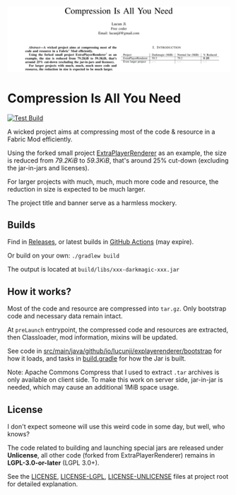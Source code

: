 
![banner](banner.png)

# Compression Is All You Need

[![Test Build](https://github.com/LucunJi/Compression-Is-All-You-Need/actions/workflows/test-build.yml/badge.svg)](https://github.com/LucunJi/Compression-Is-All-You-Need/actions/workflows/test-build.yml)

A wicked project aims at compressing most of the code & resource in a Fabric Mod efficiently.

Using the forked small project [ExtraPlayerRenderer](https://github.com/LucunJi/ExtraPlayerRenderer) as an example,
the size is reduced from *79.2KiB* to *59.3KiB*, that's around 25% cut-down (excluding the jar-in-jars and licenses).

For larger projects with much, much, much more code and resource, the reduction in size is expected to be much larger.

The project title and banner serve as a harmless mockery.

## Builds

Find in [Releases](https://github.com/LucunJi/Compression-Is-All-You-Need/releases),
or latest builds in [GitHub Actions](https://github.com/LucunJi/Compression-Is-All-You-Need/actions) (may expire).

Or build on your own:
`./gradlew build`

The output is located at `build/libs/xxx-darkmagic-xxx.jar`

## How it works?

Most of the code and resource are compressed into `tar.gz`.
Only bootstrap code and necessary data remain intact.

At `preLaunch` entrypoint, the compressed code and resources are extracted,
then Classloader, mod information, mixins will be updated.

See code in [src/main/java/github/io/lucunji/explayerenderer/bootstrap](src/main/java/github/io/lucunji/explayerenderer/bootstrap)
for how it loads,
and tasks in [build.gradle](build.gradle) for how the Jar is built.

Note: Apache Commons Compress that I used to extract `.tar` archives is only available on client side.
To make this work on server side, jar-in-jar is needed, which may cause an additional 1MiB space usage.

## License

I don't expect someone will use this weird code in some day, but well, who knows?

The code related to building and launching special jars are released under **Unlicense**,
all other code (forked from ExtraPlayerRenderer) remains in **LGPL-3.0-or-later** (LGPL 3.0+).

See the [LICENSE](LICENSE), [LICENSE-LGPL](LICENSE-LGPL), [LICENSE-UNLICENSE](LICENSE-UNLICENSE) files at project root for detailed explanation.
